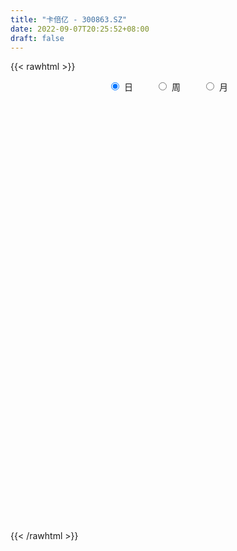 ```yaml
---
title: "卡倍亿 - 300863.SZ"
date: 2022-09-07T20:25:52+08:00
draft: false
---
```

{{< rawhtml >}}
    <div style="text-align: center">
        <label style="padding: 1rem;"><input style="margin-right: .5rem" type="radio" name="period" value="D" checked onclick="period_change(this)">日</label>
        <label style="padding: 1rem;"><input style="margin-right: .5rem" type="radio" name="period" value="W" onclick="period_change(this)">周</label>
        <label style="padding: 1rem;"><input style="margin-right: .5rem" type="radio" name="period" value="M" onclick="period_change(this)">月</label>
    </div>
    <div id="chart" style="height: 700px;"></div> 
    <script type="text/javascript">
        const D_v = [101778.73,109438.07,69167.83,68357.36,63591.83,43270.62,42463.0,46045.58,45686.91,32364.09,30481.62,24825.67,30427.49,28360.6,38336.94,71417.33,88001.9,84897.68,99010.86,77544.4,91789.52,76906.75,60133.83,60596.16,45341.84,49498.45,44699.15,42766.28,60034.73,61262.8,76742.57,77886.88,71961.01,45978.32,38575.65,68605.45,74339.07,70486.79,55077.91,39503.21,41950.79,44294.73,36028.82,35200.41,54885.48,39533.45,43255.19,40415.69,39625.27,36173.58,23308.97,22719.07,27497.28,21650.72,21916.07,48955.58,28921.95,30529.77,26260.5,27238.93,49284.24,37594.83,29503.03,18331.61,18158.51,17305.67,19056.48,19789.42,17450.17,14154.18,14385.45,16938.87,17629.4,25881.17,17213.01,13416.78,16876.09,11641.77,23995.31,22083.13,18344.39,13007.52,20822.65,10718.23,13021.0,15005.93,16929.57,14459.1,47466.81,68128.47,39549.39,32438.72,25319.2,25623.21,15748.36,21621.37,19713.08,39145.32,26374.41,22894.55,29921.77,24884.53,17358.58,14374.56,13311.82,15453.05,10292.75,11772.05,12473.32,12649.48,15370.02,17944.87,19830.79,13723.0,10636.0,25698.63,19084.98,14522.8,13077.28,12689.34,13378.11,16965.55,12593.13,11358.65,16108.23,11154.16,12452.55,10040.69,14863.09,14122.72,25348.49,45801.56,25705.39,19587.62,14942.36,18174.88,16083.11,16381.35,24754.8,16807.46,12521.97,13305.19,13006.17,9141.99,15464.32,13799.11,22081.51,18943.03,14810.94,18156.2,25496.37,15557.87,11725.88,6801.57,27267.43,16172.7,10963.8,25578.18,17807.65,11868.2,9537.84,9372.23,9652.54,12060.98,7118.77,7471.71,6862.69,6231.21,8025.83,6503.32,8260.68,14825.33,10784.52,6560.0,11854.22,7277.0,10245.94,7678.0,4388.21,4621.0,14561.32,11023.94,7916.31,17731.33,12044.12,9330.02,9157.67,7608.63,7487.21,7299.94,6816.62,5336.41,7532.41,16898.01,23385.83,18480.82,8219.41,8622.95,6856.16,9593.88,8464.0,7844.26,12169.65,11331.61,7698.64,5388.57,5929.73,6354.86,4014.2,26307.98,14081.44,10973.52,8201.43,8719.12,7511.61,6567.0,7219.8,5677.05,4989.24,7212.36,5423.24,4781.21,6851.82,7308.21,6575.66,10797.0,7980.24,8837.69,12636.18,12960.69,27051.06,18377.42,11149.47,11090.05,8829.4,9943.65,9308.21,7748.0,7516.0,8758.31,7869.07,4940.74,5896.83,6013.0,13359.81,10086.75,22434.42,10976.31,8246.26,10239.48,10133.27,8166.75,10656.79,8438.36,22295.63,11346.51,9640.06,8083.17,6353.27,7118.98,4450.04,9803.15,8893.19,5366.52,6239.04,17064.97,10574.23,6811.73,12965.0,7092.0,14953.8,6644.08,13688.18,40088.39,23732.06,14882.21,13612.61,19037.76,15001.75,10446.92,12848.21,8957.75,23632.75,14574.23,31916.01,23800.73,30850.75,28054.01,15612.85,17634.02,23805.17,24873.88,22361.04,63621.49,94055.77,77159.17,63941.44,47521.9,35147.06,53366.17,32149.89,36986.12,34231.67,30165.91,27763.75,25521.72,28575.67,25907.91,18274.98,24630.83,30654.72,18160.96,21781.3,11688.45,13743.26,21864.27,17422.89,11836.36,13507.23,11676.0,10170.0,10800.44,9838.2,10817.13,66366.17,70260.25,37251.92,30200.87,22950.89,22840.5,17761.78,17697.88,17727.84,17105.56,27349.23,20708.23,14774.89,10438.39,8623.44,11165.44,13110.45,15462.3,8062.34,14072.62,6704.83,6339.09,7407.72,6126.14,9376.02,7950.24,4872.02,4714.68,4030.0,6592.0,7787.03,4653.0,5509.76,13825.69,10501.09,7984.02,6343.57,16190.02,12991.59,13309.62,27433.02,18086.44,28463.78,21325.9,14668.0,21238.84,16436.63,13017.78,10966.0,9477.2,11689.18,11030.53,11745.78,11728.9,11815.18,7697.12,8801.58,7854.68,6799.0,7085.78,6261.93,5563.01,7887.47,6958.69,18599.01,11561.08,8470.59,14785.49,12366.22,10775.19,5297.51,5264.0,9606.26,15071.21,36217.33,27814.98,17634.14,13370.39,15824.66,12596.59,12984.03,17270.19,11201.37,19005.64,14519.12,11442.7,8074.32,10669.13,29035.61,19784.86,28991.58,19679.15,22654.57,15551.2,15290.39,11108.21,16163.39,22373.41,13077.79,10416.37,13520.01,9430.2,9830.41,16053.31,23407.46,18462.91,15712.21,12085.1,10628.05,20116.67,16886.26,23614.0,32499.23,17360.96,11656.0,11327.88,12544.0,13695.0,31840.03,26594.47,21558.64,18602.96,17489.28,13160.0,8393.85,9463.42,10030.61,10411.58,13764.48,11355.01,12038.59,11066.73,5625.31,7121.5,19579.76,15575.76,14682.0,9482.25,9815.8,8691.0,16255.32,9792.31,12829.04,26621.71,25110.14,40962.15,45032.87,41497.69,25706.53,17227.6,27746.47,18693.97,21495.59,20391.68,12883.09,24984.76,19922.94,12833.8,13524.14,13117.32,8316.63,10123.91,13019.46,14693.73,13495.94,12257.78,9556.97,19184.43,8912.69,8092.92,9242.0,10211.52,13059.87]
const D_histogram = [0.0,-0.1818803419,-2.318522999,-3.9548769554,-6.1745917993,-7.4629247876,-7.9419025762,-8.1320346176,-8.228770301,-7.7530212221,-7.1299351585,-6.2024465275,-5.6081296022,-5.0687035687,-3.506355804,-1.2197782199,1.5919086386,4.8076167942,7.1340188581,8.1062090895,9.6905136495,8.8085433874,7.9423707243,6.2346343923,4.3625522878,3.2019009494,2.1124895894,1.1385311429,1.8004292532,3.7079489414,4.6667849424,5.7250670356,5.5958895738,4.7470854782,3.7215020878,4.6074688052,4.804960483,4.6957674771,4.5010528385,3.8385067124,2.342015048,1.5165712931,0.3512684159,-0.7268106683,-0.5771537464,-0.9140553517,-0.9930898405,-0.8141087395,-1.3718300187,-1.682471492,-2.3459011772,-2.645962143,-3.5229490069,-3.7962229935,-3.9961464025,-3.2019597405,-2.9588022841,-2.6624182767,-2.3868140126,-1.9124325713,-1.1616627922,-0.6170679402,-0.7049214497,-0.821123101,-0.899904759,-0.8577921012,-1.0024483601,-0.9256388863,-0.8995596745,-0.9148048714,-0.7501270324,-0.9110073207,-1.2647929789,-1.1794381554,-1.1652402328,-1.2077704237,-1.4665838427,-1.4904994732,-1.2348995462,-0.7936292386,-0.7806124538,-0.6845608938,-1.1047259989,-1.3427168806,-1.3361164948,-1.6093864084,-1.5735731035,-1.3384942665,0.3172790486,1.9629575859,2.4994175982,2.4236084543,2.1679838891,1.4098912676,0.9943343122,0.3062777188,-0.0162367128,0.4440138999,0.5567103454,0.5158657662,0.6056645552,0.4783371665,0.1681732967,-0.1041431351,-0.2999342872,-0.2613149943,-0.5105226105,-0.8442204883,-0.7806888508,-0.9132652981,-1.2848097218,-1.2597863099,-1.7447106981,-2.1746098406,-2.2164195638,-1.4276363902,-0.9381155071,-0.3999518769,-0.0902578904,0.0972210402,0.0697748953,0.1482138575,-0.0005241731,0.1654222998,0.3357358319,0.5016459321,0.431593589,0.4964926723,0.5450782986,0.1176097975,0.9506296853,1.350428422,1.3002177775,0.8463650754,0.6674540969,0.6272473291,0.6133907977,0.5585807038,0.8632459872,0.7658262135,0.6220507428,0.4157726359,0.4175866062,0.3388216895,0.3667088012,0.3966043355,0.5739827521,0.7017295022,0.7939010658,0.9554127472,0.978709844,0.7306826015,0.3788143349,0.2053571776,0.4491016441,0.3221457623,0.289127758,0.5260201871,0.5476894211,0.4320766938,0.3286679021,0.2146057008,0.1874247242,-0.0593572222,-0.1594837263,-0.3586355524,-0.5205288852,-0.5453734174,-0.6751405301,-0.6798111767,-0.5353564349,-0.3018706293,-0.3202475254,-0.2637738843,-0.1008414903,-0.0281893163,0.1149588778,0.1037117173,0.1115557261,0.0949623641,0.2455858864,0.3451432351,0.4149839797,0.5062642976,0.5814310453,0.5780530681,0.4936718795,0.4084045653,0.3318644513,0.1938509202,0.0974904275,0.0614225534,0.0731919641,0.2507308675,0.3053124713,-0.0028043789,-0.1634399367,-0.2872996239,-0.3350124467,-0.2711063631,-0.291219731,-0.3527040892,-0.5299039528,-0.4334542737,-0.468221151,-0.5083138258,-0.4891339058,-0.4818332807,-0.4557358173,-0.0518728275,0.1018443931,0.0764449711,0.1250071787,0.2311363611,0.2262200974,0.2688693182,0.1514973578,0.0857772105,-0.0489798947,-0.2166413192,-0.2367376924,-0.2195478128,-0.3325507535,-0.3322121721,-0.4381451729,-0.3316339135,-0.2403840866,-0.1310265809,0.1195398494,0.3028923459,0.7426919498,0.9917334266,0.9552861915,0.9508699637,0.8414263404,0.7363433856,0.6391003132,0.4234149797,0.3033780245,0.0261690486,-0.2099975758,-0.3437631139,-0.5433960726,-0.5345699693,-0.3439140958,-0.3816296964,-0.6776998652,-0.9316508147,-1.0339999227,-1.1159307154,-1.0257011078,-0.9129198644,-0.7075103563,-0.5157399036,-0.1722787859,0.018903371,0.1460563377,0.1858734597,0.1875845428,0.1770196141,0.1397653875,0.1671892803,0.1554759514,0.0894975392,0.1050806267,0.3104891747,0.3955720609,0.3386104218,0.360120037,0.4097202591,0.5646524276,0.6185662325,0.7395828666,1.1492611816,1.1771505505,1.1485827884,1.1983803019,1.0743355994,0.8153896618,0.5282785443,0.4549790567,0.3423612954,0.4048667751,0.4153070659,0.6181727456,0.7126233793,0.9948366895,0.8869166511,0.6485090306,0.5754593158,0.5875107023,0.6260421122,0.6253934468,1.552870149,2.4381124168,3.1881224245,3.1794606964,2.8550497527,2.4951182796,2.103130191,1.7553062657,1.6395730273,1.1470585476,0.5570989012,0.0129388038,-0.6105885427,-0.8483706494,-1.152255776,-1.2850109122,-1.28019539,-1.6983055215,-1.9938622997,-2.2570228605,-2.3099072378,-2.1916868893,-1.6936456442,-1.2618620774,-1.0547395284,-1.0230491365,-0.9315289398,-0.9966360689,-1.1708222057,-1.1775772854,-1.1586765594,0.0183764321,0.5028283473,0.5591765168,0.2957441406,-0.1320106279,-0.4071005247,-0.6190177539,-0.8254065557,-0.8171568011,-0.7629286638,-1.2744903003,-1.3189790703,-1.2702319223,-1.10909976,-1.0142720104,-0.8085849554,-0.503424187,-0.5751523129,-0.5946856734,-0.8733244164,-1.0520702014,-0.9968928258,-0.9954666016,-0.8430179344,-1.0072236937,-0.8969588231,-0.6388186476,-0.4672715126,-0.2838985058,-0.2718339113,-0.4245908898,-0.4872462869,-0.4009643501,-0.2472767228,-0.0301155317,0.1108533818,0.2710906378,0.468848684,0.6710305102,0.5792301758,0.9014402878,0.8917543312,1.148597386,1.2979521001,1.1636546109,1.1488803849,0.9065957867,0.3881188183,-0.0199901736,-0.1804918937,-0.17122944,-0.2834864377,-0.5330253765,-0.5862796722,-0.4377119616,-0.381311302,-0.2596840734,-0.1386960146,-0.122414055,-0.210624969,-0.2405249183,-0.3083422716,-0.3395081027,-0.2170203936,0.0641329034,0.2517987426,0.4247018151,0.5534311364,0.4026801451,0.0020545253,-0.1640484464,-0.3699961017,-0.3123095595,-0.0808454142,0.7874871323,1.0357391649,1.1097058934,0.9225229939,0.537246729,-0.0770245627,-0.4348590868,-0.5605222962,-0.8461447361,-0.5712049596,-0.244567862,-0.1605548603,-0.0616207658,0.0920356924,0.5212534401,0.7344622831,1.1012877311,1.0710449019,1.1554704806,1.0558198276,1.0331496452,0.9650273693,0.9789163966,0.7247136731,0.5234721291,0.2882007452,0.1626155951,0.113268752,0.003630725,0.047651885,0.2104562652,0.3838143287,0.3081267242,0.2423425486,-0.0300418859,0.0725476118,0.1519022953,0.3608828844,0.3502388298,0.2336068491,0.1684443819,0.1175141849,0.0160033718,-0.0812930233,0.1714004962,0.3898692295,0.5209386095,0.5138647268,0.2126357155,-0.0815209968,-0.3498953556,-0.5700129559,-0.7240716926,-0.7587147938,-0.6556147476,-0.6704778257,-0.5904065006,-0.8002138605,-0.8119376997,-0.7002323554,-0.435651718,-0.1111029833,0.1047225806,0.1853285832,0.2275878144,0.2615851372,0.3333361959,0.3208448999,0.4079998883,0.6950640816,0.8859402198,1.4097444342,1.7286437588,1.6821136294,1.5263982681,1.1684472744,1.3584384497,1.269992841,0.8147646466,0.5664658489,0.2247425282,0.3275164157,0.5355562094,0.3679553257,0.3819286385,0.0824423255,-0.2237805213,-0.2777085323,-0.714407751,-1.235673562,-1.6566340182,-1.8006196664,-1.8289121823,-2.174070222,-2.4044141624,-2.3863337105,-2.2367724809,-1.8301307316,-1.2980086097]
const D_fast = [0.0,-0.2273504274,-2.9436238342,-5.5686970295,-9.3320598232,-12.4861240084,-14.950577441,-17.1737181368,-19.3276463955,-20.7901526222,-21.9495503482,-22.572673349,-23.3803888242,-24.1081386829,-23.4223798693,-21.4407468401,-18.231082822,-13.8134704679,-9.7035636894,-6.7048211856,-2.6978882132,-1.3777226285,-0.2583026105,-0.4073803444,-1.188824377,-1.5490004781,-2.1102894407,-2.7996151015,-1.6876096779,1.1468972457,3.2724294822,5.7619783344,7.0317732661,7.36974054,7.2745326715,9.3123665902,10.7110983888,11.7758472522,12.7063958232,13.0034763751,12.0924884728,11.6461875411,10.5687017679,9.3089200167,9.314288502,8.7488730588,8.4215661098,8.3970200259,7.496341242,6.7650818957,5.5151769162,4.5536254147,2.7959012991,1.5735715641,0.3746115545,0.3683082813,-0.1282348333,-0.4974553951,-0.8185546342,-0.8222813356,-0.3619272546,0.0284006124,-0.2356832595,-0.5571656861,-0.8609235339,-1.0332589014,-1.4285272503,-1.583127498,-1.7819382049,-2.0258846197,-2.0487385387,-2.4373706572,-3.1073545602,-3.3168592755,-3.5939714112,-3.9384442079,-4.5639035876,-4.9604440864,-5.013569046,-4.770706048,-4.9528423766,-5.0279310401,-5.7242776449,-6.2979477467,-6.6253764847,-7.3009930003,-7.6585729713,-7.758117701,-6.0230246237,-3.8866066899,-2.7252922781,-2.1951993084,-1.9088279013,-2.314447706,-2.4814210833,-3.092908247,-3.4194818567,-2.8482277691,-2.5963537373,-2.5082318749,-2.2670169471,-2.2747600442,-2.5428805898,-2.8412328054,-3.1120075293,-3.138716985,-3.5155552539,-4.0603082537,-4.1919488289,-4.5528416007,-5.2455884549,-5.5355116204,-6.4566136832,-7.4301652858,-8.0260799,-7.594205824,-7.3392138177,-6.9010381567,-6.6139086428,-6.4021244521,-6.4121268731,-6.2966344466,-6.4455035204,-6.2382014726,-5.9839539825,-5.6926323993,-5.6547863452,-5.4657640937,-5.2809088928,-5.6789749446,-4.6082976354,-3.8708917933,-3.5960479934,-3.8383094266,-3.8503568809,-3.7337518164,-3.5942606484,-3.5094255663,-2.9889487862,-2.8949120065,-2.8831747915,-2.9855097394,-2.8792991175,-2.8733586119,-2.7537942999,-2.6247476817,-2.303873577,-2.0006944514,-1.7100476213,-1.3096827531,-1.0417081953,-1.1070647875,-1.3642294703,-1.4863473333,-1.1303274557,-1.1767468969,-1.1374829617,-0.7690854858,-0.6104938966,-0.6180874504,-0.6393292666,-0.6997400427,-0.6800648383,-0.9416860902,-1.0816835259,-1.3704942401,-1.6625197941,-1.8237076807,-2.1222599259,-2.2968833668,-2.2862677336,-2.1282495853,-2.2266883628,-2.2361581928,-2.0984361714,-2.0328313265,-1.8609434129,-1.846262644,-1.8105297038,-1.8033824748,-1.5913624808,-1.4055193234,-1.2319325838,-1.0140861915,-0.7935616825,-0.6524263927,-0.6133896114,-0.5965557842,-0.5901297854,-0.6796805865,-0.7516684724,-0.7723807081,-0.7423133063,-0.5020916861,-0.3711819644,-0.6799999093,-0.8814954513,-1.0771800445,-1.2086459789,-1.2125164861,-1.3054347868,-1.4550951673,-1.764771019,-1.7766849084,-1.9285070734,-2.0956782047,-2.1987817611,-2.3119394562,-2.3997759471,-2.0088811642,-1.8297028453,-1.8359910245,-1.7561770222,-1.5922637495,-1.5406249889,-1.4307584386,-1.5102560595,-1.5545319042,-1.7015339831,-1.9233557374,-2.0026365336,-2.0403336072,-2.2364742363,-2.319188698,-2.534657992,-2.511055211,-2.4799014058,-2.4033005452,-2.1228491526,-1.8637735697,-1.2383009783,-0.7413261448,-0.5389518321,-0.305650569,-0.2047376071,-0.1257347155,-0.0632027097,-0.1730342982,-0.2172267473,-0.487893461,-0.7765594793,-0.9962657959,-1.3317477728,-1.4565641618,-1.3518868123,-1.4850098369,-1.950504972,-2.4373686252,-2.7982177139,-3.1591311855,-3.3253268549,-3.4407755775,-3.4122436585,-3.3494081817,-3.0490167604,-2.8531087608,-2.6894417096,-2.6031562227,-2.554549004,-2.5208590291,-2.5231719089,-2.453950696,-2.426795037,-2.4703990645,-2.4285458202,-2.1455149785,-1.9615390772,-1.9338481108,-1.8223084864,-1.6702781995,-1.3741829241,-1.165627561,-0.8597152104,-0.1627215999,0.1594554066,0.4180333415,0.7674259306,0.9119651279,0.8568666058,0.7018251243,0.7422704009,0.7152429635,0.8789651369,0.9932321943,1.3506410604,1.6232475388,2.1541700215,2.2679791458,2.1916987829,2.262513897,2.4214429591,2.6164848972,2.7721845934,4.0878788329,5.5826492048,7.1296898187,7.9158932646,8.3052447592,8.5690928559,8.7028873151,8.7938899562,9.0880499747,8.8823001319,8.4316152108,7.8906898144,7.1145153321,6.664640563,6.0726914925,5.6186836282,5.3034503029,4.460763791,3.6667414379,2.839325162,2.2089639753,1.7792626014,1.8538924355,1.9702104829,1.9136481498,1.6895762576,1.5482142194,1.233948073,0.7670563848,0.4659069837,0.19513857,1.3767856695,1.9869446714,2.1830869702,1.9935906291,1.5328332036,1.1559681757,0.789296508,0.3765560673,0.1805166216,0.0440125929,-0.7861716186,-1.1604051562,-1.4292159887,-1.5453587665,-1.7040990195,-1.7005582033,-1.5212534817,-1.7367696858,-1.9049744647,-2.4019443118,-2.8437076471,-3.037753478,-3.2851939041,-3.3434997206,-3.7595114033,-3.8734862385,-3.7750507248,-3.720321468,-3.6079230876,-3.663816971,-3.9227216719,-4.1071886408,-4.1211477915,-4.0292793449,-3.8196470367,-3.6509647777,-3.4229548622,-3.1079846451,-2.7380451913,-2.6850379818,-2.1374677978,-1.9242151717,-1.3802227703,-0.9063800312,-0.7497638676,-0.4773179974,-0.492953649,-0.9144009128,-1.3275074481,-1.5331321416,-1.566677048,-1.749805655,-2.1326009379,-2.3324251518,-2.2932854315,-2.3322125974,-2.2755063872,-2.189192332,-2.2035138862,-2.3443810424,-2.4344122213,-2.5793151425,-2.6953579993,-2.6271253885,-2.3299388657,-2.0793233408,-1.8002448146,-1.5331577092,-1.5832386642,-1.9833506527,-2.190465736,-2.4889124167,-2.5093032645,-2.2980504726,-1.2328461431,-0.7256593193,-0.3742661174,-0.3308182685,-0.581782851,-1.2153102835,-1.6818595792,-1.9476533627,-2.4448119866,-2.31267345,-2.0471783179,-2.0033040313,-1.9197751283,-1.743109747,-1.1835786392,-0.7867542255,-0.1446068447,0.0929115516,0.4662047504,0.6305090543,0.8661262833,1.0392608497,1.2978789761,1.2248546709,1.1544811591,0.9912599615,0.9063287103,0.8852990552,0.7765687094,0.8325028406,1.0479212872,1.3172329329,1.3185770093,1.3133784709,1.033483565,1.1542099656,1.2715402229,1.5707415331,1.6476571859,1.5894269176,1.5663755458,1.5448238951,1.4473139249,1.3296942739,1.6252379175,1.9411739582,2.2024779906,2.3238702896,2.0758002072,1.7612632456,1.4054150479,1.0427942087,0.7077175488,0.4833957492,0.4225921085,0.2401095739,0.1725792739,-0.2372815512,-0.4519898152,-0.5153425598,-0.3596748519,-0.0629018631,0.179104346,0.3060424944,0.4051986792,0.5045922863,0.659677394,0.7273973229,0.9165522834,1.3773824972,1.7897436903,2.6659840132,3.4170442775,3.7910425554,4.0169267612,3.9510875861,4.4806883738,4.7097409753,4.4582039426,4.3515216071,4.0659839185,4.2506369098,4.5925657559,4.5169537037,4.6264091761,4.3475334445,3.9853654673,3.8620103232,3.2467091668,2.4165249654,1.5814060045,0.9872654397,0.5017448783,-0.386930717,-1.2183781979,-1.7968811736,-2.2065130643,-2.2574039978,-2.0497840284]
const D_slow = [0.0,-0.0454700855,-0.6251008352,-1.6138200741,-3.1574680239,-5.0231992208,-7.0086748649,-9.0416835192,-11.0988760945,-13.0371314,-14.8196151897,-16.3702268215,-17.7722592221,-19.0394351143,-19.9160240653,-20.2209686202,-19.8229914606,-18.621087262,-16.8375825475,-14.8110302751,-12.3884018627,-10.1862660159,-8.2006733348,-6.6420147367,-5.5513766648,-4.7509014274,-4.2227790301,-3.9381462444,-3.4880389311,-2.5610516957,-1.3943554601,0.0369112988,1.4358836922,2.6226550618,3.5530305837,4.704897785,5.9061379058,7.0800797751,8.2053429847,9.1649696628,9.7504734248,10.1296162481,10.217433352,10.035730685,9.8914422484,9.6629284104,9.4146559503,9.2111287654,8.8681712608,8.4475533878,7.8610780934,7.1995875577,6.318850306,5.3697945576,4.370757957,3.5702680218,2.8305674508,2.1649628816,1.5682593785,1.0901512357,0.7997355376,0.6454685526,0.4692381902,0.2639574149,0.0389812252,-0.1754668002,-0.4260788902,-0.6574886117,-0.8823785304,-1.1110797482,-1.2986115063,-1.5263633365,-1.8425615812,-2.1374211201,-2.4287311783,-2.7306737842,-3.0973197449,-3.4699446132,-3.7786694997,-3.9770768094,-4.1722299228,-4.3433701463,-4.619551646,-4.9552308662,-5.2892599899,-5.691606592,-6.0849998678,-6.4196234345,-6.3403036723,-5.8495642758,-5.2247098763,-4.6188077627,-4.0768117904,-3.7243389735,-3.4757553955,-3.3991859658,-3.403245144,-3.292241669,-3.1530640827,-3.0240976411,-2.8726815023,-2.7530972107,-2.7110538865,-2.7370896703,-2.8120732421,-2.8774019907,-3.0050326433,-3.2160877654,-3.4112599781,-3.6395763026,-3.9607787331,-4.2757253106,-4.7119029851,-5.2555554452,-5.8096603362,-6.1665694338,-6.4010983105,-6.5010862798,-6.5236507524,-6.4993454923,-6.4819017685,-6.4448483041,-6.4449793474,-6.4036237724,-6.3196898144,-6.1942783314,-6.0863799342,-5.9622567661,-5.8259871914,-5.7965847421,-5.5589273207,-5.2213202152,-4.8962657709,-4.684674502,-4.5178109778,-4.3609991455,-4.2076514461,-4.0680062701,-3.8521947733,-3.66073822,-3.5052255343,-3.4012823753,-3.2968857237,-3.2121803014,-3.1205031011,-3.0213520172,-2.8778563292,-2.7024239536,-2.5039486871,-2.2650955003,-2.0204180393,-1.837747389,-1.7430438052,-1.6917045108,-1.5794290998,-1.4988926592,-1.4266107197,-1.295105673,-1.1581833177,-1.0501641442,-0.9679971687,-0.9143457435,-0.8674895625,-0.882328868,-0.9221997996,-1.0118586877,-1.141990909,-1.2783342633,-1.4471193958,-1.61707219,-1.7509112987,-1.8263789561,-1.9064408374,-1.9723843085,-1.9975946811,-2.0046420101,-1.9759022907,-1.9499743614,-1.9220854298,-1.8983448388,-1.8369483672,-1.7506625585,-1.6469165635,-1.5203504891,-1.3749927278,-1.2304794608,-1.1070614909,-1.0049603496,-0.9219942367,-0.8735315067,-0.8491588998,-0.8338032615,-0.8155052704,-0.7528225536,-0.6764944357,-0.6771955304,-0.7180555146,-0.7898804206,-0.8736335323,-0.941410123,-1.0142150558,-1.1023910781,-1.2348670663,-1.3432306347,-1.4602859224,-1.5873643789,-1.7096478553,-1.8301061755,-1.9440401298,-1.9570083367,-1.9315472384,-1.9124359956,-1.881184201,-1.8234001107,-1.7668450863,-1.6996277568,-1.6617534173,-1.6403091147,-1.6525540884,-1.7067144182,-1.7658988413,-1.8207857945,-1.9039234828,-1.9869765259,-2.0965128191,-2.1794212975,-2.2395173191,-2.2722739643,-2.242389002,-2.1666659155,-1.9809929281,-1.7330595714,-1.4942380235,-1.2565205326,-1.0461639475,-0.8620781011,-0.7023030228,-0.5964492779,-0.5206047718,-0.5140625096,-0.5665619036,-0.652502682,-0.7883517002,-0.9219941925,-1.0079727165,-1.1033801406,-1.2728051069,-1.5057178105,-1.7642177912,-2.0432004701,-2.299625747,-2.5278557131,-2.7047333022,-2.8336682781,-2.8767379746,-2.8720121318,-2.8354980474,-2.7890296824,-2.7421335468,-2.6978786432,-2.6629372964,-2.6211399763,-2.5822709884,-2.5598966036,-2.533626447,-2.4560041533,-2.3571111381,-2.2724585326,-2.1824285234,-2.0799984586,-1.9388353517,-1.7841937936,-1.5992980769,-1.3119827815,-1.0176951439,-0.7305494468,-0.4309543713,-0.1623704715,0.041476944,0.17354658,0.2872913442,0.3728816681,0.4740983618,0.5779251283,0.7324683147,0.9106241595,1.1593333319,1.3810624947,1.5431897523,1.6870545813,1.8339322569,1.9904427849,2.1467911466,2.5350086839,3.1445367881,3.9415673942,4.7364325683,5.4501950065,6.0739745763,6.5997571241,7.0385836905,7.4484769474,7.7352415843,7.8745163096,7.8777510105,7.7251038748,7.5130112125,7.2249472685,6.9036945404,6.5836456929,6.1590693125,5.6606037376,5.0963480225,4.5188712131,3.9709494907,3.5475380797,3.2320725603,2.9683876782,2.7126253941,2.4797431592,2.2305841419,1.9378785905,1.6434842692,1.3538151293,1.3584092373,1.4841163242,1.6239104534,1.6978464885,1.6648438315,1.5630687004,1.4083142619,1.201962623,0.9976734227,0.8069412567,0.4883186817,0.1585739141,-0.1589840665,-0.4362590065,-0.6898270091,-0.8919732479,-1.0178292947,-1.1616173729,-1.3102887913,-1.5286198954,-1.7916374457,-2.0408606522,-2.2897273026,-2.5004817862,-2.7522877096,-2.9765274154,-3.1362320773,-3.2530499554,-3.3240245818,-3.3919830597,-3.4981307821,-3.6199423539,-3.7201834414,-3.7820026221,-3.789531505,-3.7618181595,-3.6940455001,-3.5768333291,-3.4090757015,-3.2642681576,-3.0389080856,-2.8159695028,-2.5288201563,-2.2043321313,-1.9134184786,-1.6261983823,-1.3995494357,-1.3025197311,-1.3075172745,-1.3526402479,-1.3954476079,-1.4663192173,-1.5995755615,-1.7461454795,-1.8555734699,-1.9509012954,-2.0158223138,-2.0504963174,-2.0810998312,-2.1337560734,-2.193887303,-2.2709728709,-2.3558498966,-2.410104995,-2.3940717691,-2.3311220835,-2.2249466297,-2.0865888456,-1.9859188093,-1.985405178,-2.0264172896,-2.118916315,-2.1969937049,-2.2172050584,-2.0203332754,-1.7613984842,-1.4839720108,-1.2533412624,-1.1190295801,-1.1382857208,-1.2470004925,-1.3871310665,-1.5986672505,-1.7414684904,-1.8026104559,-1.842749171,-1.8581543624,-1.8351454394,-1.7048320793,-1.5212165085,-1.2458945758,-0.9781333503,-0.6892657301,-0.4253107732,-0.1670233619,0.0742334804,0.3189625795,0.5001409978,0.6310090301,0.7030592164,0.7437131151,0.7720303031,0.7729379844,0.7848509556,0.8374650219,0.9334186041,1.0104502852,1.0710359223,1.0635254508,1.0816623538,1.1196379276,1.2098586487,1.2974183561,1.3558200684,1.3979311639,1.4273097101,1.4313105531,1.4109872973,1.4538374213,1.5513047287,1.6815393811,1.8100055628,1.8631644917,1.8427842425,1.7553104035,1.6128071646,1.4317892414,1.242110543,1.0782068561,0.9105873996,0.7629857745,0.5629323094,0.3599478844,0.1848897956,0.0759768661,0.0482011203,0.0743817654,0.1207139112,0.1776108648,0.2430071491,0.3263411981,0.406552423,0.5085523951,0.6823184155,0.9038034705,1.256239579,1.6884005187,2.1089289261,2.4905284931,2.7826403117,3.1222499241,3.4397481343,3.643439296,3.7850557582,3.8412413903,3.9231204942,4.0570095465,4.148998378,4.2444805376,4.265091119,4.2091459886,4.1397188556,3.9611169178,3.6521985273,3.2380400228,2.7878851062,2.3306570606,1.7871395051,1.1860359645,0.5894525369,0.0302594166,-0.4272732663,-0.7517754187]
const D_data = [['2020-08-24', 99.0, 158.45, 95.06, 159.18],['2020-08-25', 118.0, 155.6, 116.0, 179.5],['2020-08-26', 142.0, 123.75, 123.0, 149.6],['2020-08-27', 135.0, 117.1, 112.21, 141.5],['2020-08-28', 107.08, 94.91, 94.89, 112.23],['2020-08-31', 91.6, 91.0, 88.2, 94.57],['2020-09-01', 91.0, 89.3, 88.3, 94.95],['2020-09-02', 86.15, 83.5, 81.66, 87.85],['2020-09-03', 83.0, 75.88, 75.73, 83.0],['2020-09-04', 73.0, 75.94, 72.1, 78.49],['2020-09-07', 74.33, 72.8, 72.4, 76.99],['2020-09-08', 73.72, 73.24, 72.74, 75.55],['2020-09-09', 70.35, 66.01, 66.0, 71.99],['2020-09-10', 67.67, 61.48, 60.0, 68.3],['2020-09-11', 60.0, 73.78, 60.0, 73.78],['2020-09-14', 79.0, 88.54, 78.0, 88.54],['2020-09-15', 94.0, 106.25, 89.6, 106.25],['2020-09-16', 106.25, 127.5, 100.01, 127.5],['2020-09-17', 132.0, 133.66, 123.5, 149.99],['2020-09-18', 136.3, 129.5, 123.77, 139.84],['2020-09-21', 121.96, 149.32, 121.0, 155.4],['2020-09-22', 130.0, 126.13, 123.78, 148.88],['2020-09-23', 123.13, 127.0, 123.13, 136.0],['2020-09-24', 119.15, 114.1, 110.0, 128.0],['2020-09-25', 112.1, 105.71, 105.03, 116.6],['2020-09-28', 106.01, 108.7, 102.51, 115.0],['2020-09-29', 109.56, 104.98, 104.01, 115.15],['2020-09-30', 102.22, 101.55, 98.76, 104.39],['2020-10-09', 103.6, 121.86, 102.0, 121.86],['2020-10-12', 130.0, 146.23, 125.38, 146.23],['2020-10-13', 153.0, 145.2, 140.0, 161.2],['2020-10-14', 142.02, 156.0, 139.2, 166.02],['2020-10-15', 152.0, 148.29, 146.0, 174.78],['2020-10-16', 141.1, 141.06, 139.01, 147.69],['2020-10-19', 140.01, 137.6, 135.6, 146.46],['2020-10-20', 136.11, 165.12, 136.1, 165.12],['2020-10-21', 174.98, 163.97, 153.0, 174.98],['2020-10-22', 158.01, 165.11, 158.01, 180.5],['2020-10-23', 161.61, 168.0, 156.86, 176.09],['2020-10-26', 169.0, 164.4, 157.6, 169.55],['2020-10-27', 160.0, 151.92, 148.6, 162.1],['2020-10-28', 149.08, 157.0, 148.5, 161.17],['2020-10-29', 148.0, 149.54, 146.0, 154.98],['2020-10-30', 151.0, 145.84, 143.0, 154.6],['2020-11-02', 146.28, 159.61, 146.28, 168.1],['2020-11-03', 160.35, 153.8, 150.0, 160.35],['2020-11-04', 154.98, 156.5, 150.15, 164.5],['2020-11-05', 156.51, 160.61, 155.0, 166.48],['2020-11-06', 158.16, 150.76, 150.0, 165.0],['2020-11-09', 150.69, 151.51, 143.0, 152.2],['2020-11-10', 148.08, 143.99, 143.22, 149.86],['2020-11-11', 144.5, 145.0, 143.5, 149.5],['2020-11-12', 143.63, 133.06, 131.0, 146.4],['2020-11-13', 135.5, 135.4, 133.32, 139.65],['2020-11-16', 132.98, 132.6, 127.21, 134.59],['2020-11-17', 132.61, 144.35, 131.08, 152.5],['2020-11-18', 140.38, 138.24, 136.81, 142.88],['2020-11-19', 139.0, 138.47, 136.68, 146.88],['2020-11-20', 137.0, 138.0, 131.12, 142.56],['2020-11-23', 136.5, 140.99, 132.52, 142.0],['2020-11-24', 144.5, 146.68, 144.0, 159.8],['2020-11-25', 140.3, 147.0, 140.18, 153.0],['2020-11-26', 145.0, 139.86, 137.77, 145.0],['2020-11-27', 138.0, 138.39, 136.1, 142.53],['2020-11-30', 139.77, 137.66, 134.64, 140.68],['2020-12-01', 134.9, 138.36, 134.76, 139.11],['2020-12-02', 138.9, 134.95, 133.9, 138.9],['2020-12-03', 135.11, 136.69, 131.53, 136.69],['2020-12-04', 135.15, 135.49, 135.15, 139.56],['2020-12-07', 134.77, 134.13, 131.97, 136.66],['2020-12-08', 135.13, 135.95, 134.11, 137.49],['2020-12-09', 135.0, 131.01, 131.0, 136.7],['2020-12-10', 129.0, 126.08, 123.0, 129.5],['2020-12-11', 126.0, 129.59, 125.5, 135.5],['2020-12-14', 129.61, 127.7, 123.68, 131.98],['2020-12-15', 126.21, 125.59, 124.18, 129.33],['2020-12-16', 125.49, 120.57, 120.0, 125.49],['2020-12-17', 119.43, 121.09, 118.62, 123.68],['2020-12-18', 120.2, 123.61, 120.17, 132.23],['2020-12-21', 121.9, 126.46, 121.0, 129.0],['2020-12-22', 124.18, 121.11, 121.02, 126.6],['2020-12-23', 122.3, 121.25, 120.36, 125.0],['2020-12-24', 121.21, 112.54, 111.8, 121.21],['2020-12-25', 112.56, 111.37, 111.0, 115.0],['2020-12-28', 111.39, 112.0, 107.5, 113.18],['2020-12-29', 111.49, 105.8, 105.5, 113.31],['2020-12-30', 105.8, 106.91, 103.67, 110.99],['2020-12-31', 106.35, 108.08, 106.22, 110.6],['2021-01-04', 111.01, 129.7, 111.0, 129.7],['2021-01-05', 134.24, 138.58, 130.0, 148.93],['2021-01-06', 138.0, 131.6, 129.88, 141.0],['2021-01-07', 131.6, 126.45, 125.6, 136.88],['2021-01-08', 129.0, 124.52, 121.86, 132.45],['2021-01-11', 126.0, 116.35, 114.87, 127.0],['2021-01-12', 116.02, 117.91, 115.51, 119.84],['2021-01-13', 119.0, 111.53, 109.08, 119.95],['2021-01-14', 108.69, 113.0, 106.81, 116.3],['2021-01-15', 113.0, 122.88, 110.01, 128.98],['2021-01-18', 119.04, 120.02, 117.5, 122.5],['2021-01-19', 119.32, 118.28, 116.08, 123.61],['2021-01-20', 117.0, 120.08, 116.0, 128.7],['2021-01-21', 116.8, 117.29, 114.35, 121.5],['2021-01-22', 116.01, 113.68, 112.01, 117.1],['2021-01-25', 113.0, 112.21, 110.64, 115.47],['2021-01-26', 111.5, 111.34, 110.05, 115.0],['2021-01-27', 110.09, 113.22, 107.0, 115.0],['2021-01-28', 112.92, 108.31, 108.01, 113.96],['2021-01-29', 110.0, 104.68, 101.68, 110.4],['2021-02-01', 104.19, 107.8, 102.63, 108.4],['2021-02-02', 107.01, 103.97, 103.71, 108.01],['2021-02-03', 104.0, 98.18, 98.09, 104.5],['2021-02-04', 96.8, 100.6, 96.8, 103.28],['2021-02-05', 98.8, 91.11, 90.0, 100.42],['2021-02-08', 91.0, 87.03, 86.03, 92.0],['2021-02-09', 87.99, 88.06, 86.56, 89.39],['2021-02-10', 88.21, 98.18, 88.21, 103.99],['2021-02-18', 96.43, 96.05, 95.3, 101.24],['2021-02-19', 97.0, 97.99, 94.0, 98.0],['2021-02-22', 96.51, 96.3, 95.61, 99.38],['2021-02-23', 95.0, 95.19, 90.3, 95.6],['2021-02-24', 92.72, 92.07, 90.5, 93.55],['2021-02-25', 91.83, 92.7, 91.83, 97.68],['2021-02-26', 88.16, 88.8, 87.28, 91.0],['2021-03-01', 88.94, 91.94, 88.94, 93.49],['2021-03-02', 94.8, 92.2, 91.5, 96.92],['2021-03-03', 91.12, 92.5, 89.45, 94.0],['2021-03-04', 92.51, 89.3, 87.91, 93.87],['2021-03-05', 86.59, 90.49, 86.59, 91.52],['2021-03-08', 92.58, 90.17, 89.81, 94.04],['2021-03-09', 89.95, 82.61, 80.0, 89.95],['2021-03-10', 89.17, 99.13, 89.17, 99.13],['2021-03-11', 100.0, 97.2, 94.4, 106.66],['2021-03-12', 96.43, 92.85, 92.8, 98.4],['2021-03-15', 90.8, 86.6, 85.62, 90.8],['2021-03-16', 87.58, 88.28, 85.02, 88.7],['2021-03-17', 87.18, 89.31, 85.5, 91.98],['2021-03-18', 90.68, 89.38, 87.28, 90.74],['2021-03-19', 88.0, 88.56, 87.08, 91.91],['2021-03-22', 89.6, 93.75, 88.44, 95.78],['2021-03-23', 93.22, 89.39, 89.1, 94.0],['2021-03-24', 88.68, 88.2, 88.2, 92.0],['2021-03-25', 87.72, 86.39, 85.07, 88.66],['2021-03-26', 86.54, 88.3, 86.18, 89.48],['2021-03-29', 88.99, 86.92, 86.59, 89.0],['2021-03-30', 85.81, 87.95, 84.02, 90.0],['2021-03-31', 87.02, 88.0, 87.02, 91.87],['2021-04-01', 89.49, 90.38, 89.01, 93.98],['2021-04-02', 90.1, 90.7, 87.1, 91.99],['2021-04-06', 91.0, 91.08, 90.0, 93.2],['2021-04-07', 91.11, 93.0, 89.13, 93.0],['2021-04-08', 92.25, 92.24, 92.0, 98.7],['2021-04-09', 90.5, 88.64, 88.31, 92.96],['2021-04-12', 88.0, 85.9, 85.08, 88.4],['2021-04-13', 85.65, 86.7, 85.6, 86.99],['2021-04-14', 90.0, 92.15, 89.01, 96.8],['2021-04-15', 89.01, 87.91, 87.5, 90.0],['2021-04-16', 87.01, 88.69, 87.01, 89.9],['2021-04-19', 89.8, 92.76, 89.6, 94.0],['2021-04-20', 92.01, 91.02, 90.84, 93.59],['2021-04-21', 91.05, 89.28, 88.73, 91.5],['2021-04-22', 90.0, 89.0, 88.6, 90.83],['2021-04-23', 89.01, 88.36, 87.56, 90.17],['2021-04-26', 88.38, 89.1, 87.67, 89.38],['2021-04-27', 88.5, 85.53, 84.8, 88.86],['2021-04-28', 85.5, 86.21, 83.46, 86.5],['2021-04-29', 85.54, 83.81, 83.55, 86.3],['2021-04-30', 84.26, 82.79, 82.0, 84.8],['2021-05-06', 82.89, 83.4, 81.82, 83.78],['2021-05-07', 83.2, 80.98, 80.5, 83.2],['2021-05-10', 80.99, 81.42, 80.08, 82.5],['2021-05-11', 81.24, 82.94, 80.07, 82.94],['2021-05-12', 82.94, 84.49, 82.66, 86.88],['2021-05-13', 82.83, 81.4, 81.01, 83.33],['2021-05-14', 81.41, 81.93, 81.11, 82.42],['2021-05-17', 81.8, 83.43, 80.72, 84.86],['2021-05-18', 82.44, 82.6, 81.81, 83.78],['2021-05-19', 82.59, 83.82, 82.0, 84.5],['2021-05-20', 83.0, 82.05, 81.81, 84.0],['2021-05-21', 83.01, 82.09, 81.91, 83.04],['2021-05-24', 80.95, 81.57, 80.16, 82.34],['2021-05-25', 82.2, 83.9, 81.63, 86.5],['2021-05-26', 82.91, 83.92, 82.76, 85.0],['2021-05-27', 85.0, 84.07, 83.5, 85.04],['2021-05-28', 83.6, 84.92, 83.52, 87.71],['2021-05-31', 84.24, 85.4, 82.5, 85.47],['2021-06-01', 85.37, 84.89, 84.51, 86.5],['2021-06-02', 85.35, 83.9, 83.81, 86.49],['2021-06-03', 83.12, 83.64, 82.89, 85.06],['2021-06-04', 83.64, 83.47, 82.66, 85.35],['2021-06-07', 82.5, 82.2, 82.0, 83.88],['2021-06-08', 82.24, 82.08, 81.75, 83.77],['2021-06-09', 82.12, 82.42, 81.7, 82.85],['2021-06-10', 82.13, 82.89, 81.98, 83.59],['2021-06-11', 83.11, 85.5, 82.8, 85.55],['2021-06-15', 86.05, 84.71, 84.66, 92.0],['2021-06-16', 81.87, 79.5, 78.39, 82.42],['2021-06-17', 78.0, 79.91, 78.0, 80.8],['2021-06-18', 80.0, 79.31, 78.44, 80.6],['2021-06-21', 79.0, 79.43, 78.52, 79.98],['2021-06-22', 79.9, 80.5, 79.67, 80.87],['2021-06-23', 81.86, 79.2, 79.09, 81.86],['2021-06-24', 79.2, 78.05, 78.02, 79.79],['2021-06-25', 76.31, 75.43, 74.75, 77.6],['2021-06-28', 75.42, 78.07, 75.0, 79.33],['2021-06-29', 78.07, 76.03, 76.0, 78.48],['2021-06-30', 76.5, 75.15, 75.06, 76.55],['2021-07-01', 75.58, 75.2, 74.7, 76.46],['2021-07-02', 75.01, 74.48, 73.44, 75.88],['2021-07-05', 74.33, 74.16, 73.58, 74.98],['2021-07-06', 75.03, 79.58, 75.03, 81.9],['2021-07-07', 77.74, 77.7, 76.4, 78.23],['2021-07-08', 77.99, 75.6, 75.4, 78.49],['2021-07-09', 76.01, 76.4, 74.69, 77.65],['2021-07-12', 76.54, 77.42, 75.66, 78.89],['2021-07-13', 76.51, 76.23, 75.88, 78.01],['2021-07-14', 77.0, 76.88, 76.2, 78.0],['2021-07-15', 76.88, 74.6, 74.3, 77.68],['2021-07-16', 74.57, 74.61, 73.7, 76.0],['2021-07-19', 75.17, 72.98, 72.98, 75.17],['2021-07-20', 72.97, 71.4, 70.54, 72.97],['2021-07-21', 71.46, 72.31, 71.07, 72.96],['2021-07-22', 72.36, 72.33, 71.72, 73.25],['2021-07-23', 72.8, 69.95, 69.9, 72.92],['2021-07-26', 69.88, 70.52, 68.19, 72.3],['2021-07-27', 70.8, 68.3, 68.2, 71.0],['2021-07-28', 69.21, 70.35, 65.2, 71.9],['2021-07-29', 70.85, 70.15, 69.16, 71.15],['2021-07-30', 69.53, 70.45, 68.92, 71.99],['2021-08-02', 70.9, 72.87, 70.1, 73.95],['2021-08-03', 72.9, 73.06, 72.49, 77.18],['2021-08-04', 72.34, 78.09, 71.32, 79.99],['2021-08-05', 76.0, 78.0, 74.34, 78.15],['2021-08-06', 77.46, 75.55, 75.0, 79.9],['2021-08-09', 75.57, 76.41, 73.0, 77.76],['2021-08-10', 75.68, 75.34, 75.03, 77.7],['2021-08-11', 75.34, 75.31, 73.68, 76.56],['2021-08-12', 74.87, 75.3, 74.25, 76.97],['2021-08-13', 75.44, 73.3, 73.11, 75.49],['2021-08-16', 73.37, 73.8, 71.81, 74.5],['2021-08-17', 73.63, 70.81, 70.7, 75.65],['2021-08-18', 70.2, 69.78, 69.02, 71.2],['2021-08-19', 69.3, 69.75, 69.12, 71.45],['2021-08-20', 69.06, 67.56, 67.23, 70.55],['2021-08-23', 68.0, 69.1, 68.0, 69.69],['2021-08-24', 69.0, 71.43, 68.48, 74.17],['2021-08-25', 70.0, 68.54, 68.5, 70.8],['2021-08-26', 64.9, 63.8, 60.38, 64.9],['2021-08-27', 63.01, 61.99, 61.85, 63.76],['2021-08-30', 61.48, 61.9, 61.22, 62.98],['2021-08-31', 61.71, 60.52, 59.76, 61.88],['2021-09-01', 60.07, 61.53, 59.77, 61.58],['2021-09-02', 61.53, 61.24, 60.66, 61.94],['2021-09-03', 61.37, 62.24, 60.6, 62.6],['2021-09-06', 62.24, 62.26, 61.32, 62.95],['2021-09-07', 62.25, 64.93, 62.01, 67.45],['2021-09-08', 63.41, 64.0, 63.4, 64.79],['2021-09-09', 63.7, 63.72, 63.52, 65.88],['2021-09-10', 63.01, 62.81, 62.61, 64.44],['2021-09-13', 62.8, 62.2, 61.6, 62.8],['2021-09-14', 62.24, 61.78, 61.52, 63.5],['2021-09-15', 61.9, 61.06, 60.49, 61.9],['2021-09-16', 61.25, 61.59, 60.99, 63.96],['2021-09-17', 59.29, 60.9, 59.29, 61.05],['2021-09-22', 60.49, 59.74, 59.66, 60.66],['2021-09-23', 60.01, 60.34, 60.01, 61.52],['2021-09-24', 61.61, 63.13, 59.83, 64.78],['2021-09-27', 62.9, 62.35, 61.6, 64.5],['2021-09-28', 62.0, 60.61, 60.49, 62.1],['2021-09-29', 60.0, 61.46, 59.8, 63.5],['2021-09-30', 61.06, 62.01, 61.06, 62.97],['2021-10-08', 62.68, 63.99, 62.68, 66.11],['2021-10-11', 63.99, 63.5, 63.01, 64.92],['2021-10-12', 63.04, 65.12, 63.04, 66.37],['2021-10-13', 64.81, 70.73, 64.08, 78.13],['2021-10-14', 70.5, 67.9, 67.8, 71.44],['2021-10-15', 67.56, 68.0, 67.1, 69.5],['2021-10-18', 68.8, 69.9, 68.0, 70.57],['2021-10-19', 71.71, 68.39, 68.19, 74.49],['2021-10-20', 67.31, 66.41, 65.69, 68.5],['2021-10-21', 66.26, 65.13, 64.62, 67.0],['2021-10-22', 65.21, 67.26, 65.01, 67.87],['2021-10-25', 67.96, 66.63, 66.0, 68.07],['2021-10-26', 69.99, 69.05, 68.44, 73.0],['2021-10-27', 66.77, 69.0, 65.55, 69.01],['2021-10-28', 70.18, 72.5, 69.23, 76.23],['2021-10-29', 72.51, 72.6, 71.8, 75.94],['2021-11-01', 72.1, 76.81, 71.0, 77.87],['2021-11-02', 78.5, 73.33, 72.51, 78.5],['2021-11-03', 72.49, 71.58, 70.4, 72.49],['2021-11-04', 71.88, 73.53, 71.6, 74.59],['2021-11-05', 72.59, 75.15, 71.36, 75.81],['2021-11-08', 75.15, 76.38, 73.6, 77.5],['2021-11-09', 75.5, 76.79, 75.2, 78.4],['2021-11-10', 77.0, 92.15, 77.0, 92.15],['2021-11-11', 99.47, 98.55, 96.61, 110.58],['2021-11-12', 94.86, 104.06, 93.62, 109.5],['2021-11-15', 102.23, 99.74, 98.75, 111.0],['2021-11-16', 97.39, 98.03, 95.0, 101.93],['2021-11-17', 96.0, 98.7, 94.71, 99.86],['2021-11-18', 97.5, 99.01, 97.5, 108.0],['2021-11-19', 99.01, 100.08, 96.0, 102.0],['2021-11-22', 99.56, 104.13, 97.1, 105.0],['2021-11-23', 100.92, 99.96, 99.2, 103.56],['2021-11-24', 99.0, 97.6, 95.8, 100.72],['2021-11-25', 95.74, 96.45, 93.88, 97.62],['2021-11-26', 94.9, 93.16, 92.3, 96.45],['2021-11-29', 91.8, 96.16, 91.0, 97.62],['2021-11-30', 99.0, 94.11, 93.63, 99.0],['2021-12-01', 94.12, 95.1, 94.11, 98.34],['2021-12-02', 95.01, 96.41, 93.36, 98.4],['2021-12-03', 93.94, 89.7, 88.36, 94.0],['2021-12-06', 87.5, 88.66, 87.5, 91.66],['2021-12-07', 90.64, 86.61, 84.99, 90.64],['2021-12-08', 86.2, 87.24, 86.2, 88.65],['2021-12-09', 87.96, 88.36, 87.01, 89.4],['2021-12-10', 88.78, 93.77, 88.31, 94.24],['2021-12-13', 93.0, 94.76, 91.06, 94.99],['2021-12-14', 94.0, 93.19, 92.11, 94.0],['2021-12-15', 92.9, 91.21, 90.91, 93.91],['2021-12-16', 91.24, 91.88, 90.8, 93.44],['2021-12-17', 91.66, 89.55, 89.27, 92.3],['2021-12-20', 89.5, 86.96, 86.79, 90.69],['2021-12-21', 87.28, 87.88, 87.0, 89.29],['2021-12-22', 88.34, 87.51, 85.9, 88.34],['2021-12-23', 91.5, 105.01, 91.3, 105.01],['2021-12-24', 100.0, 101.25, 98.02, 109.98],['2021-12-27', 102.01, 98.0, 96.37, 103.3],['2021-12-28', 98.0, 94.01, 92.5, 98.27],['2021-12-29', 93.0, 90.38, 89.17, 93.45],['2021-12-30', 90.37, 90.4, 88.9, 92.5],['2021-12-31', 91.0, 89.67, 88.3, 91.57],['2022-01-04', 92.58, 88.21, 87.0, 93.0],['2022-01-05', 87.35, 89.86, 86.5, 89.9],['2022-01-06', 89.03, 90.1, 88.03, 91.45],['2022-01-07', 89.99, 81.04, 80.26, 90.1],['2022-01-10', 80.66, 84.39, 80.66, 86.39],['2022-01-11', 84.88, 84.53, 84.2, 87.69],['2022-01-12', 84.7, 85.51, 84.7, 87.22],['2022-01-13', 86.59, 84.44, 82.86, 86.59],['2022-01-14', 83.87, 85.8, 82.63, 87.5],['2022-01-17', 85.01, 87.77, 85.01, 89.5],['2022-01-18', 87.74, 83.09, 82.63, 87.74],['2022-01-19', 83.69, 82.85, 81.87, 84.8],['2022-01-20', 82.84, 78.0, 77.77, 82.85],['2022-01-21', 78.08, 77.0, 76.85, 79.6],['2022-01-24', 76.84, 78.5, 76.06, 78.96],['2022-01-25', 78.03, 76.87, 76.5, 79.67],['2022-01-26', 77.99, 78.1, 76.2, 78.19],['2022-01-27', 78.08, 72.98, 72.98, 78.11],['2022-01-28', 74.0, 75.1, 73.3, 75.88],['2022-02-07', 76.5, 76.9, 76.2, 78.1],['2022-02-08', 76.28, 76.08, 75.66, 78.0],['2022-02-09', 76.08, 76.42, 75.32, 76.79],['2022-02-10', 76.42, 74.1, 73.22, 76.56],['2022-02-11', 73.92, 70.88, 70.51, 73.92],['2022-02-14', 71.42, 70.55, 69.07, 71.42],['2022-02-15', 70.77, 71.6, 69.74, 71.89],['2022-02-16', 72.98, 72.3, 71.63, 76.7],['2022-02-17', 72.27, 73.45, 70.71, 73.68],['2022-02-18', 72.13, 72.96, 70.11, 73.41],['2022-02-21', 73.14, 73.64, 72.25, 73.86],['2022-02-22', 74.18, 74.86, 73.45, 76.99],['2022-02-23', 74.56, 75.96, 73.51, 76.0],['2022-02-24', 74.89, 72.6, 71.42, 76.59],['2022-02-25', 72.9, 78.56, 72.9, 84.0],['2022-02-28', 77.02, 75.55, 75.02, 77.02],['2022-03-01', 75.66, 80.0, 74.86, 82.99],['2022-03-02', 79.55, 80.4, 77.88, 82.3],['2022-03-03', 80.82, 77.58, 77.32, 81.0],['2022-03-04', 77.46, 79.35, 77.02, 81.9],['2022-03-07', 77.07, 76.41, 75.75, 78.51],['2022-03-08', 77.0, 71.21, 70.54, 77.0],['2022-03-09', 71.21, 70.04, 66.0, 72.72],['2022-03-10', 72.0, 71.33, 70.88, 72.9],['2022-03-11', 70.03, 72.71, 69.12, 72.99],['2022-03-14', 73.0, 70.52, 69.88, 73.0],['2022-03-15', 71.85, 67.27, 66.68, 72.71],['2022-03-16', 67.82, 68.22, 64.01, 69.33],['2022-03-17', 68.33, 70.34, 68.33, 71.51],['2022-03-18', 69.79, 69.14, 68.51, 70.21],['2022-03-21', 69.09, 69.9, 68.75, 71.0],['2022-03-22', 70.01, 70.1, 67.77, 70.7],['2022-03-23', 70.6, 68.76, 68.5, 70.67],['2022-03-24', 68.29, 66.82, 66.5, 68.41],['2022-03-25', 67.26, 66.74, 66.51, 68.49],['2022-03-28', 66.74, 65.46, 65.19, 66.74],['2022-03-29', 66.0, 65.06, 64.64, 68.31],['2022-03-30', 65.83, 66.67, 64.73, 66.68],['2022-03-31', 66.5, 69.35, 65.4, 72.0],['2022-04-01', 69.0, 69.24, 67.76, 70.74],['2022-04-06', 68.96, 69.98, 68.12, 70.99],['2022-04-07', 69.67, 70.33, 68.4, 71.97],['2022-04-08', 70.9, 66.86, 66.11, 70.9],['2022-04-11', 65.3, 62.11, 61.71, 65.88],['2022-04-12', 62.99, 63.16, 62.0, 63.8],['2022-04-13', 63.15, 61.14, 60.89, 63.15],['2022-04-14', 61.75, 63.46, 61.75, 65.48],['2022-04-15', 63.0, 65.95, 62.21, 68.68],['2022-04-18', 67.7, 76.9, 67.7, 78.95],['2022-04-19', 75.11, 72.62, 72.55, 76.3],['2022-04-20', 73.21, 71.94, 71.27, 74.62],['2022-04-21', 69.0, 68.98, 68.52, 71.65],['2022-04-22', 70.5, 65.36, 65.0, 70.6],['2022-04-25', 64.5, 59.8, 59.6, 64.5],['2022-04-26', 60.23, 60.0, 59.0, 62.77],['2022-04-27', 57.91, 61.01, 54.4, 61.75],['2022-04-28', 60.86, 57.11, 57.0, 60.86],['2022-04-29', 60.01, 63.3, 59.12, 64.64],['2022-05-05', 63.31, 65.0, 63.31, 68.49],['2022-05-06', 62.09, 62.65, 60.61, 63.56],['2022-05-09', 62.0, 62.98, 60.9, 63.49],['2022-05-10', 62.88, 64.1, 61.63, 64.88],['2022-05-11', 65.97, 69.13, 64.2, 73.5],['2022-05-12', 67.77, 68.44, 67.47, 70.5],['2022-05-13', 69.4, 72.48, 68.17, 73.5],['2022-05-16', 71.53, 69.13, 68.68, 72.3],['2022-05-17', 70.0, 71.49, 68.61, 72.98],['2022-05-18', 71.0, 69.95, 69.0, 72.3],['2022-05-19', 69.96, 71.38, 68.0, 71.76],['2022-05-20', 71.29, 71.36, 69.65, 72.41],['2022-05-23', 72.11, 73.05, 70.1, 73.88],['2022-05-24', 73.0, 69.78, 69.0, 75.9],['2022-05-25', 68.5, 69.79, 67.8, 70.37],['2022-05-26', 69.63, 68.6, 67.22, 70.88],['2022-05-27', 68.78, 69.28, 68.36, 72.5],['2022-05-30', 70.51, 69.98, 68.43, 70.65],['2022-05-31', 69.54, 68.95, 66.88, 70.1],['2022-06-01', 70.0, 70.83, 69.88, 72.4],['2022-06-02', 69.36, 73.1, 69.36, 74.3],['2022-06-06', 74.0, 74.51, 72.82, 75.07],['2022-06-07', 74.61, 72.07, 71.17, 74.61],['2022-06-08', 72.08, 72.18, 70.0, 73.0],['2022-06-09', 71.98, 68.91, 68.37, 72.06],['2022-06-10', 68.02, 73.32, 68.02, 74.02],['2022-06-13', 74.25, 73.77, 72.44, 75.57],['2022-06-14', 73.39, 76.55, 72.17, 76.82],['2022-06-15', 79.5, 74.8, 74.8, 81.61],['2022-06-16', 75.01, 73.55, 73.02, 75.7],['2022-06-17', 73.37, 74.06, 72.68, 74.8],['2022-06-20', 74.01, 74.24, 73.38, 75.45],['2022-06-21', 76.0, 73.45, 72.01, 76.0],['2022-06-22', 72.9, 73.14, 72.9, 75.6],['2022-06-23', 73.92, 78.19, 73.15, 79.6],['2022-06-24', 77.16, 79.48, 76.16, 81.3],['2022-06-27', 79.56, 79.93, 77.5, 80.43],['2022-06-28', 79.13, 79.2, 77.33, 79.98],['2022-06-29', 79.1, 75.23, 75.0, 79.19],['2022-06-30', 74.99, 74.02, 73.51, 76.5],['2022-07-01', 74.34, 72.9, 72.12, 74.34],['2022-07-04', 72.89, 72.05, 71.0, 72.89],['2022-07-05', 71.69, 71.56, 70.26, 73.3],['2022-07-06', 71.19, 72.14, 70.34, 73.17],['2022-07-07', 72.35, 73.65, 71.5, 74.51],['2022-07-08', 74.0, 72.02, 71.79, 74.72],['2022-07-11', 75.71, 73.0, 72.2, 76.5],['2022-07-12', 72.12, 68.55, 68.55, 72.5],['2022-07-13', 68.39, 69.85, 68.11, 70.37],['2022-07-14', 70.02, 71.1, 69.2, 71.42],['2022-07-15', 74.49, 73.6, 72.21, 75.8],['2022-07-18', 74.55, 75.74, 73.62, 76.27],['2022-07-19', 75.39, 75.85, 75.05, 77.45],['2022-07-20', 76.01, 75.09, 74.11, 76.28],['2022-07-21', 75.03, 75.13, 73.8, 76.48],['2022-07-22', 75.1, 75.46, 74.6, 77.36],['2022-07-25', 75.5, 76.5, 74.55, 77.99],['2022-07-26', 76.0, 75.92, 73.74, 76.62],['2022-07-27', 75.93, 77.73, 75.9, 77.97],['2022-07-28', 78.59, 81.78, 77.78, 83.91],['2022-07-29', 81.84, 82.62, 80.69, 83.98],['2022-08-01', 82.65, 89.81, 81.57, 90.87],['2022-08-02', 89.53, 91.0, 86.1, 94.0],['2022-08-03', 90.0, 88.8, 88.65, 99.98],['2022-08-04', 89.0, 88.5, 86.65, 90.5],['2022-08-05', 89.98, 86.03, 85.0, 91.0],['2022-08-08', 86.77, 93.88, 83.77, 96.98],['2022-08-09', 94.21, 92.19, 90.0, 94.76],['2022-08-10', 91.7, 87.46, 87.3, 91.7],['2022-08-11', 88.6, 89.23, 87.11, 91.68],['2022-08-12', 88.51, 87.32, 87.17, 89.73],['2022-08-15', 88.0, 93.02, 85.6, 93.5],['2022-08-16', 92.84, 96.1, 91.55, 96.88],['2022-08-17', 96.08, 92.45, 92.19, 96.08],['2022-08-18', 93.99, 95.21, 91.6, 95.55],['2022-08-19', 95.28, 91.3, 89.5, 96.0],['2022-08-22', 90.52, 90.12, 89.75, 92.28],['2022-08-23', 89.3, 92.7, 89.3, 94.33],['2022-08-24', 91.69, 86.75, 86.05, 93.67],['2022-08-25', 87.0, 82.85, 82.57, 88.34],['2022-08-26', 88.84, 80.88, 80.51, 89.99],['2022-08-29', 81.44, 81.86, 79.11, 82.0],['2022-08-30', 83.68, 81.75, 80.55, 83.69],['2022-08-31', 81.95, 75.45, 74.42, 82.0],['2022-09-01', 75.45, 73.7, 73.1, 75.99],['2022-09-02', 74.55, 74.44, 73.28, 75.49],['2022-09-05', 74.66, 74.73, 73.52, 76.66],['2022-09-06', 74.82, 77.8, 74.6, 77.85],['2022-09-07', 76.81, 80.58, 76.7, 82.95]]
const W_v = [412333.82,209830.2,152432.32,420872.1699999999,334768.1,136963.88,60034.73,333831.58,307084.87,196977.96,217715.08,131349.62,156583.87,161952.64,91760.25,88989.07,83142.96,84975.92,59415.6,212902.59,121851.34,121433.84,65204.23,78268.48,50057.63,33607.78,68703.41,61114.28,125841.25,85169.32,80395.59,79429.96,74021.38,72931.38,74164.1,43166.69,14257.04,46933.85,41443.37,55853.9,45627.65,43883.39,58709.01,44927.95,36703.41,63578.57,35694.58,29257.87,41498.8,82174.82,46919.31,34980.95,62870.29,47442.55,59803.73,36618.63,28670.53,37442.96,14953.8,99034.92,70947.25,102881.47,115956.8,282071.35,232126.46,154669.17,128044.11,87238.24,64612.48,168082.19,131005.96,79880.51,65710.39,57412.54,37199.21,27995.73,42473.56,76267.82,103782.96,61586.79,54017.51,36802.97,50569.26,35622.3,46014.17,110861.5,73057.82,25961.82,96555.5,84283.52,75550.97,58721.38,77004.94,102016.45,96001.38,79204.73,55025.1,55431.89,58246.81,90608.52,170426.84,101210.8,84382.96,59649.67,58004.79,32513.39]
const W_histogram = [0.0,-1.2106210826,-2.0410390695,1.108797084,1.5115901834,1.4207703566,2.5837044466,4.3947778837,7.0010851751,6.8197985224,6.6134439719,5.0928991965,3.9629124127,2.9868862699,1.9417567455,0.7122233291,-0.575165415,-2.2295173697,-3.4509012801,-3.0698944362,-2.8513395709,-3.2220262245,-3.9224988574,-5.0756615756,-5.1233459334,-4.9272772762,-5.1518359074,-4.9221855809,-4.3659080376,-4.0485045474,-3.6310489554,-2.9947354755,-2.5324038882,-2.062929835,-1.6331385061,-1.581432217,-1.5258540153,-1.291147993,-1.0039449675,-0.5262121386,-0.2260427215,0.1696986792,0.0796293555,-0.1629778239,-0.3011176923,-0.1826949507,-0.1460187854,-0.3453263043,-0.3520095816,0.0567541871,0.2352948602,0.0369168287,-0.3765423786,-0.5308590655,-0.4930291178,-0.4938925835,-0.2536322575,-0.0880461481,0.2200907444,0.7304708872,1.0360594166,1.5829190817,2.0706764583,4.1733347455,5.0694819787,4.963255632,4.4438263585,4.1630574658,3.5080577623,3.6608152382,2.8178325139,1.5767693682,1.0021804493,0.0077938715,-0.7572622421,-1.4848039842,-1.7452580539,-1.4706812141,-1.1787621202,-1.3627547235,-1.6363681407,-1.8734145998,-1.7581387873,-1.7355001946,-1.6743440474,-1.5680139282,-1.5291817839,-1.4412234874,-0.6549908328,-0.1696195157,0.0408554173,0.4444282772,0.7171186891,0.9250303626,1.3779992399,1.1918671431,0.9759604666,0.9074768869,0.9507858931,1.3979605816,1.8323263451,2.0964238619,2.4068474537,1.8055743629,0.9142662159,0.6886359735]
const W_fast = [0.0,-1.5132763533,-2.8539541075,0.573081317,1.3537719623,1.6181447246,3.4270049262,6.3367728343,10.6933514194,12.2170143973,13.6640208398,13.4167008635,13.2774421829,13.0481376076,12.4884472696,11.4369696855,10.0057895875,7.7940582905,5.7099490601,5.3234822948,4.8292022674,3.6530090577,1.9719117105,-0.4501664016,-1.7786872427,-2.8144379046,-4.3269555126,-5.3278515814,-5.8630510475,-6.5577736941,-7.048080341,-7.16045073,-7.3312201148,-7.3774785203,-7.3559718179,-7.699623583,-8.0255088852,-8.1135898612,-8.0773730776,-7.7311932832,-7.4875345466,-7.049368476,-7.1195304609,-7.4028820962,-7.6163013877,-7.5435523838,-7.5433809148,-7.8290200099,-7.9237056825,-7.500753367,-7.2633889789,-7.4525378032,-7.9601326051,-8.2471640585,-8.3325913902,-8.4569280017,-8.2800757401,-8.1365011677,-7.7733415892,-7.0803437246,-6.515740341,-5.5731509055,-4.5677244144,-1.4217324408,0.7417852871,1.8763728484,2.4679001646,3.2278956383,3.4499103754,4.5178716609,4.3793470651,3.5324762613,3.2084324548,2.2159943449,1.2616226707,0.1628799326,-0.5338886506,-0.6269821143,-0.6297535505,-1.1544348346,-1.837140287,-2.542540396,-2.8667992804,-3.2780357364,-3.6354656009,-3.9211389638,-4.2646022655,-4.5369498408,-3.9144648945,-3.4714984563,-3.250809669,-2.7361297397,-2.2841596556,-1.8449903914,-1.0475217041,-0.9356870152,-0.907603575,-0.7492179329,-0.4682124535,0.3284523803,1.2208997301,2.0091032124,2.9212386676,2.7713591676,2.1086175745,2.0551463256]
const W_slow = [0.0,-0.3026552707,-0.812915038,-0.535715767,-0.1578182212,0.197374368,0.8433004796,1.9419949506,3.6922662443,5.3972158749,7.0505768679,8.323801667,9.3145297702,10.0612513377,10.5466905241,10.7247463563,10.5809550026,10.0235756602,9.1608503401,8.3933767311,7.6805418384,6.8750352822,5.8944105679,4.625495174,3.3446586906,2.1128393716,0.8248803947,-0.4056660005,-1.4971430099,-2.5092691467,-3.4170313856,-4.1657152545,-4.7988162265,-5.3145486853,-5.7228333118,-6.118191366,-6.4996548699,-6.8224418681,-7.07342811,-7.2049811447,-7.2614918251,-7.2190671552,-7.1991598164,-7.2399042723,-7.3151836954,-7.3608574331,-7.3973621294,-7.4836937055,-7.5716961009,-7.5575075541,-7.4986838391,-7.4894546319,-7.5835902266,-7.7163049929,-7.8395622724,-7.9630354183,-8.0264434826,-8.0484550196,-7.9934323336,-7.8108146118,-7.5517997576,-7.1560699872,-6.6384008726,-5.5950671863,-4.3276966916,-3.0868827836,-1.975926194,-0.9351618275,-0.0581473869,0.8570564226,1.5615145511,1.9557068932,2.2062520055,2.2082004734,2.0188849128,1.6476839168,1.2113694033,0.8436990998,0.5490085697,0.2083198889,-0.2007721463,-0.6691257963,-1.1086604931,-1.5425355417,-1.9611215536,-2.3531250356,-2.7354204816,-3.0957263534,-3.2594740617,-3.3018789406,-3.2916650863,-3.180558017,-3.0012783447,-2.770020754,-2.4255209441,-2.1275541583,-1.8835640416,-1.6566948199,-1.4189983466,-1.0695082012,-0.6114266149,-0.0873206495,0.5143912139,0.9657848047,1.1943513586,1.366510352]
const W_data = [['2020-08-28', 99.0, 94.91, 94.89, 179.5],['2020-09-04', 91.6, 75.94, 72.1, 94.95],['2020-09-11', 74.33, 73.78, 60.0, 76.99],['2020-09-18', 79.0, 129.5, 78.0, 149.99],['2020-09-25', 121.96, 105.71, 105.03, 155.4],['2020-09-30', 106.01, 101.55, 98.76, 115.15],['2020-10-09', 103.6, 121.86, 102.0, 121.86],['2020-10-16', 130.0, 141.06, 125.38, 174.78],['2020-10-23', 140.01, 168.0, 135.6, 180.5],['2020-10-30', 169.0, 145.84, 143.0, 169.55],['2020-11-06', 146.28, 150.76, 146.28, 168.1],['2020-11-13', 150.69, 135.4, 131.0, 152.2],['2020-11-20', 132.98, 138.0, 127.21, 152.5],['2020-11-27', 136.5, 138.39, 132.52, 159.8],['2020-12-04', 139.77, 135.49, 131.53, 140.68],['2020-12-11', 134.77, 129.59, 123.0, 137.49],['2020-12-18', 129.61, 123.61, 118.62, 132.23],['2020-12-25', 121.9, 111.37, 111.0, 129.0],['2020-12-31', 111.39, 108.08, 103.67, 113.31],['2021-01-08', 111.01, 124.52, 111.0, 148.93],['2021-01-15', 126.0, 122.88, 106.81, 128.98],['2021-01-22', 119.04, 113.68, 112.01, 128.7],['2021-01-29', 113.0, 104.68, 101.68, 115.47],['2021-02-05', 104.19, 91.11, 90.0, 108.4],['2021-02-10', 91.0, 98.18, 86.03, 103.99],['2021-02-19', 96.43, 97.99, 94.0, 101.24],['2021-02-26', 96.51, 88.8, 87.28, 99.38],['2021-03-05', 88.94, 90.49, 86.59, 96.92],['2021-03-12', 92.58, 92.85, 80.0, 106.66],['2021-03-19', 90.8, 88.56, 85.02, 91.98],['2021-03-26', 89.6, 88.3, 85.07, 95.78],['2021-04-02', 88.99, 90.7, 84.02, 93.98],['2021-04-09', 91.0, 88.64, 88.31, 98.7],['2021-04-16', 88.0, 88.69, 85.08, 96.8],['2021-04-23', 89.8, 88.36, 87.56, 94.0],['2021-04-30', 88.38, 82.79, 82.0, 89.38],['2021-05-07', 82.89, 80.98, 80.5, 83.78],['2021-05-14', 80.99, 81.93, 80.07, 86.88],['2021-05-21', 81.8, 82.09, 80.72, 84.86],['2021-05-28', 80.95, 84.92, 80.16, 87.71],['2021-06-04', 84.24, 83.47, 82.5, 86.5],['2021-06-11', 82.5, 85.5, 81.7, 85.55],['2021-06-18', 86.05, 79.31, 78.0, 92.0],['2021-06-25', 79.0, 75.43, 74.75, 81.86],['2021-07-02', 75.42, 74.48, 73.44, 79.33],['2021-07-09', 74.33, 76.4, 73.58, 81.9],['2021-07-16', 76.54, 74.61, 73.7, 78.89],['2021-07-23', 75.17, 69.95, 69.9, 75.17],['2021-07-30', 69.88, 70.45, 65.2, 72.3],['2021-08-06', 70.9, 75.55, 70.1, 79.99],['2021-08-13', 75.57, 73.3, 73.0, 77.76],['2021-08-20', 73.37, 67.56, 67.23, 75.65],['2021-08-27', 68.0, 61.99, 60.38, 74.17],['2021-09-03', 61.48, 62.24, 59.76, 62.98],['2021-09-10', 62.24, 62.81, 61.32, 67.45],['2021-09-17', 62.8, 60.9, 59.29, 63.96],['2021-09-24', 60.49, 63.13, 59.66, 64.78],['2021-09-30', 62.9, 62.01, 59.8, 64.5],['2021-10-08', 62.68, 63.99, 62.68, 66.11],['2021-10-15', 63.99, 68.0, 63.01, 78.13],['2021-10-22', 68.8, 67.26, 64.62, 74.49],['2021-10-29', 67.96, 72.6, 65.55, 76.23],['2021-11-05', 72.1, 75.15, 70.4, 78.5],['2021-11-12', 75.15, 104.06, 73.6, 110.58],['2021-11-19', 102.23, 100.08, 94.71, 111.0],['2021-11-26', 99.56, 93.16, 92.3, 105.0],['2021-12-03', 91.8, 89.7, 88.36, 99.0],['2021-12-10', 87.5, 93.77, 84.99, 94.24],['2021-12-17', 93.0, 89.55, 89.27, 94.99],['2021-12-24', 89.5, 101.25, 85.9, 109.98],['2021-12-31', 102.01, 89.67, 88.3, 103.3],['2022-01-07', 92.58, 81.04, 80.26, 93.0],['2022-01-14', 80.66, 85.8, 80.66, 87.69],['2022-01-21', 85.01, 77.0, 76.85, 89.5],['2022-01-28', 76.84, 75.1, 72.98, 79.67],['2022-02-11', 76.5, 70.88, 70.51, 78.1],['2022-02-18', 71.42, 72.96, 69.07, 76.7],['2022-02-25', 73.14, 78.56, 71.42, 84.0],['2022-03-04', 77.02, 79.35, 74.86, 82.99],['2022-03-11', 77.07, 72.71, 66.0, 78.51],['2022-03-18', 73.0, 69.14, 64.01, 73.0],['2022-03-25', 69.09, 66.74, 66.5, 71.0],['2022-04-01', 66.74, 69.24, 64.64, 72.0],['2022-04-08', 68.96, 66.86, 66.11, 71.97],['2022-04-15', 65.3, 65.95, 60.89, 68.68],['2022-04-22', 67.7, 65.36, 65.0, 78.95],['2022-04-29', 64.5, 63.3, 54.4, 64.64],['2022-05-06', 63.31, 62.65, 60.61, 68.49],['2022-05-13', 62.0, 72.48, 60.9, 73.5],['2022-05-20', 71.53, 71.36, 68.0, 72.98],['2022-05-27', 72.11, 69.28, 67.22, 75.9],['2022-06-02', 70.51, 73.1, 66.88, 74.3],['2022-06-10', 74.0, 73.32, 68.02, 75.07],['2022-06-17', 74.25, 74.06, 72.17, 81.61],['2022-06-24', 74.01, 79.48, 72.01, 81.3],['2022-07-01', 79.56, 72.9, 72.12, 80.43],['2022-07-08', 72.89, 72.02, 70.26, 74.72],['2022-07-15', 75.71, 73.6, 68.11, 76.5],['2022-07-22', 74.55, 75.46, 73.62, 77.45],['2022-07-29', 75.5, 82.62, 73.74, 83.98],['2022-08-05', 82.65, 86.03, 81.57, 99.98],['2022-08-12', 86.77, 87.32, 83.77, 96.98],['2022-08-19', 88.0, 91.3, 85.6, 96.88],['2022-08-26', 90.52, 80.88, 80.51, 94.33],['2022-09-02', 81.44, 74.44, 73.1, 83.69],['2022-09-09', 74.66, 80.58, 73.52, 82.95]]
const M_v = [455604.44,1211596.05,897929.14,685759.72,390125.29,521391.9999999999,230637.3,390925.8599999999,305308.09,170532.28,205522.7000000001,182314.41,245431.11,191492.66,287817.44,839307.3600000002,524499.4,240202.65,164823.55,277111.97,277116.87,301612.42,385294.42,267706.17,456669.45,49519.0]
const M_histogram = [0.0,0.6732763533,3.8849284665,5.1618578604,3.7817388629,2.4707086186,0.4696325489,-0.8977511787,-2.0756580494,-2.5692716968,-3.4229468325,-4.0955608499,-4.9438614979,-5.1177440196,-4.2673940015,-2.1130364804,-0.9055396387,-0.9992247335,-0.9427355846,-1.217320163,-1.6726739938,-1.4669810607,-0.8914102845,0.1131284445,0.3272139947,0.8188475659]
const M_fast = [0.0,0.8415954416,5.0244796714,7.5918735305,7.1571892487,6.4638361591,4.5801682266,2.9883467043,1.2915253212,0.1555937496,-1.5538180942,-3.250322324,-5.3345883466,-6.7879068731,-7.0044053555,-5.3783069544,-4.3971950224,-4.7406863006,-4.9198810478,-5.4987956669,-6.3723179962,-6.5333703283,-6.1806521233,-5.1478312831,-4.8519422342,-4.1555967716]
const M_slow = [0.0,0.1683190883,1.1395512049,2.43001567,3.3754503858,3.9931275404,4.1105356777,3.886097883,3.3671833706,2.7248654464,1.8691287383,0.8452385258,-0.3907268486,-1.6701628535,-2.7370113539,-3.265270474,-3.4916553837,-3.7414615671,-3.9771454632,-4.281475504,-4.6996440024,-5.0663892676,-5.2892418387,-5.2609597276,-5.1791562289,-4.9744443375]
const M_data = [['2020-08-31', 99.0, 91.0, 88.2, 179.5],['2020-09-30', 91.0, 101.55, 60.0, 155.4],['2020-10-30', 103.6, 145.84, 102.0, 180.5],['2020-11-30', 146.28, 137.66, 127.21, 168.1],['2020-12-31', 134.9, 108.08, 103.67, 139.56],['2021-01-29', 111.01, 104.68, 101.68, 148.93],['2021-02-26', 104.19, 88.8, 86.03, 108.4],['2021-03-31', 88.94, 88.0, 80.0, 106.66],['2021-04-30', 89.49, 82.79, 82.0, 98.7],['2021-05-31', 82.89, 85.4, 80.07, 87.71],['2021-06-30', 85.37, 75.15, 74.75, 92.0],['2021-07-30', 75.58, 70.45, 65.2, 81.9],['2021-08-31', 70.9, 60.52, 59.76, 79.99],['2021-09-30', 60.07, 62.01, 59.29, 67.45],['2021-10-29', 62.68, 72.6, 62.68, 78.13],['2021-11-30', 72.1, 94.11, 70.4, 111.0],['2021-12-31', 94.12, 89.67, 84.99, 109.98],['2022-01-28', 92.58, 75.1, 72.98, 93.0],['2022-02-28', 76.5, 75.55, 69.07, 84.0],['2022-03-31', 75.66, 69.35, 64.01, 82.99],['2022-04-29', 69.0, 63.3, 54.4, 78.95],['2022-05-31', 63.31, 68.95, 60.61, 75.9],['2022-06-30', 70.0, 74.02, 68.02, 81.61],['2022-07-29', 74.34, 82.62, 68.11, 83.98],['2022-08-31', 82.65, 75.45, 74.42, 99.98],['2022-09-30', 75.45, 80.58, 73.1, 82.95]]
        const D_a = [null,179.5,null,null,null,null,null,null,null,null,null,null,null,60.0,null,null,null,null,null,null,155.4,null,null,null,null,null,null,98.76,null,null,null,null,null,null,null,null,null,180.5,null,null,null,null,null,null,null,null,null,null,null,null,null,null,null,null,127.21,null,null,null,null,null,159.8,null,null,null,null,null,null,null,null,null,null,null,null,null,null,null,null,null,null,null,null,null,null,null,null,null,103.67,null,null,null,null,null,null,null,null,null,null,128.98,null,null,null,null,null,null,null,null,null,null,null,null,null,null,null,86.03,null,null,null,null,99.38,null,null,null,null,null,null,null,null,null,null,80.0,null,null,null,null,null,null,null,null,95.78,null,null,null,null,null,null,null,null,null,null,null,null,null,85.08,null,null,null,null,94.0,null,null,null,null,null,null,null,null,null,null,null,null,80.07,null,null,null,null,null,null,null,null,null,null,null,null,87.71,null,null,null,null,null,null,null,null,null,null,null,null,null,null,null,null,null,null,null,null,null,null,null,73.44,null,null,null,null,null,78.89,null,null,null,null,null,null,null,null,null,null,null,65.2,null,null,null,null,79.99,null,null,null,null,null,null,null,null,null,null,null,null,null,null,null,null,null,null,59.76,null,null,null,null,67.45,null,null,null,null,null,null,null,59.29,null,null,null,null,null,null,null,null,null,null,78.13,null,null,null,null,null,64.62,null,null,null,null,null,null,null,null,null,null,null,null,null,null,null,null,111.0,null,null,null,null,null,null,null,null,null,null,null,null,null,null,null,84.99,null,null,null,null,null,null,null,null,null,null,null,null,109.98,null,null,null,null,null,null,null,null,80.26,null,null,null,null,null,89.5,null,null,null,null,null,null,null,null,null,null,null,null,null,null,69.07,null,null,null,null,null,null,null,null,84.0,null,null,null,null,null,null,null,null,null,null,null,null,64.01,null,null,null,null,null,null,null,null,null,null,null,null,null,null,null,null,null,null,null,null,78.95,null,null,null,null,null,null,54.4,null,null,null,null,null,null,null,null,null,null,null,null,null,null,null,75.9,null,null,null,null,66.88,null,null,null,null,null,null,null,null,null,81.61,null,null,null,null,null,null,null,null,null,null,null,null,null,70.26,null,null,null,null,null,null,null,null,null,null,null,null,null,null,null,null,null,null,null,null,99.98,null,null,null,null,null,null,null,null,null,null,null,null,null,null,null,null,null,null,null,null,73.1,null,null,null,null]
const W_a = [null,null,60.0,null,null,null,null,null,180.5,null,null,null,null,null,null,null,null,null,null,null,null,null,null,null,null,null,null,null,80.0,null,null,null,null,null,null,null,null,null,null,87.71,null,null,null,null,null,null,null,null,null,null,null,null,null,null,null,59.29,null,null,null,null,null,null,null,null,111.0,null,null,null,null,null,null,null,null,null,null,null,null,null,null,null,null,null,null,null,null,null,54.4,null,null,null,null,null,null,null,null,null,null,null,null,null,99.98,null,null,null,null,null]
const M_a = [null,null,null,null,null,null,null,null,null,null,null,null,null,null,null,null,null,null,null,null,54.4,null,null,null,null,null]
        const D_b = [[{ coord: ['2020-08-25', 155.4] }, { coord: ['2021-02-22', 98.76] }],[{ coord: ['2021-03-09', 94.0] }, { coord: ['2021-05-28', 85.08] }],[{ coord: ['2021-07-02', 78.89] }, { coord: ['2021-08-04', 73.44] }],[{ coord: ['2021-08-31', 67.45] }, { coord: ['2021-10-21', 59.76] }],[{ coord: ['2021-11-15', 109.98] }, { coord: ['2022-01-17', 84.99] }],[{ coord: ['2022-02-14', 78.95] }, { coord: ['2022-08-03', 69.07] }]]
const W_b = [[{ coord: ['2020-09-11', 87.71] }, { coord: ['2022-04-29', 80.0] }]]
const M_b = []
    </script>
{{< /rawhtml >}}